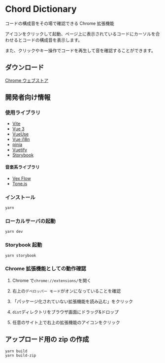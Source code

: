 # Chord Dictionary

コードの構成音をその場で確認できる Chrome 拡張機能

アイコンをクリックして起動、ページ上に表示されているコードにカーソルを合わせるとコードの構成音を表示します。

また、クリックやキー操作でコードを再生して音を確認することができます。

## ダウンロード

[Chrome ウェブストア](https://chrome.google.com/webstore/detail/chord-dictionary/lnefagbhokamcaedbeopnhdabkcemkcf)

## 開発者向け情報

### 使用ライブラリ

-   [Vite](https://ja.vitejs.dev/)
-   [Vue 3](https://ja.vuejs.org/)
-   [VueUse](https://vueuse.org/)
-   [Vue i18n](https://vue-i18n.intlify.dev/)
-   [pinia](https://pinia.vuejs.org/introduction.html)
-   [Vuetify](https://vuetifyjs.com/)
-   [Storybook](https://storybook.js.org/)

#### 音楽系ライブラリ

-   [Vex Flow](https://github.com/vexflow/vexflow)
-   [Tone.js](https://tonejs.github.io/)

### インストール

```:bash
yarn
```

### ローカルサーバの起動

```:bash
yarn dev
```

### Storybook 起動

```:bash
yarn storybook
```

### Chrome 拡張機能としての動作確認

1. Chrome で`chrome://extensions/`を開く

2. 右上の`デベロッパー モード`がオンになっていることを確認

3. 「パッケージ化されていない拡張機能を読み込む」をクリック

4. `dist`ディレクトリをブラウザ画面にドラッグ&ドロップ

5. 任意のサイト上で右上の拡張機能のアイコンをクリック

## アップロード用の zip の作成

```:bash
yarn build
yarn build-zip
```
